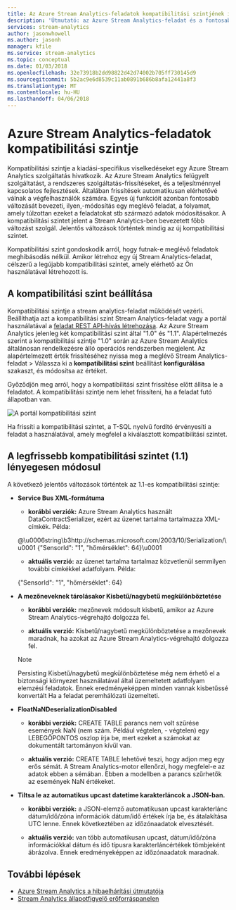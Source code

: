 ```yaml
---
title: Az Azure Stream Analytics-feladatok kompatibilitási szintjének ismertetése
description: 'Útmutató: az Azure Stream Analytics-feladat és a fontosabb változását kompatibilitási szintjének beállítása a legfrissebb kompatibilitási szinten'
services: stream-analytics
author: jasonwhowell
ms.author: jasonh
manager: kfile
ms.service: stream-analytics
ms.topic: conceptual
ms.date: 01/03/2018
ms.openlocfilehash: 32e73918b2dd98822d42d74002b705ff730145d9
ms.sourcegitcommit: 5b2ac9e6d8539c11ab0891b686b8afa12441a8f3
ms.translationtype: MT
ms.contentlocale: hu-HU
ms.lasthandoff: 04/06/2018
---
```

# <a name="compatibility-level-for-azure-stream-analytics-jobs"></a>Azure Stream Analytics-feladatok kompatibilitási szintje
 
Kompatibilitási szintje a kiadási-specifikus viselkedéseket egy Azure Stream Analytics szolgáltatás hivatkozik. Az Azure Stream Analytics felügyelt szolgáltatást, a rendszeres szolgáltatás-frissítéseket, és a teljesítménnyel kapcsolatos fejlesztések. Általában frissítések automatikusan elérhetővé válnak a végfelhasználók számára. Egyes új funkcióit azonban fontosabb változását bevezeti, ilyen,-módosítás egy meglévő feladat, a folyamat, amely túlzottan ezeket a feladatokat stb származó adatok módosításakor. A kompatibilitási szintet jelent a Stream Analytics-ben bevezetett főbb változást szolgál. Jelentős változások történtek mindig az új kompatibilitási szintet. 

Kompatibilitási szint gondoskodik arról, hogy futnak-e meglévő feladatok meghibásodás nélkül. Amikor létrehoz egy új Stream Analytics-feladat, célszerű a legújabb kompatibilitási szintet, amely elérhető az Ön használatával létrehozott is. 
 
## <a name="set-a-compatibility-level"></a>A kompatibilitási szint beállítása 

Kompatibilitási szintje a stream analytics-feladat működését vezérli. Beállíthatja azt a kompatibilitási szint Stream Analytics-feladat vagy a portál használatával a [feladat REST API-hívás létrehozása](https://docs.microsoft.com/rest/api/streamanalytics/stream-analytics-job). Az Azure Stream Analytics jelenleg két kompatibilitási szint által "1.0" és "1.1". Alapértelmezés szerint a kompatibilitási szintje "1.0" során az Azure Stream Analytics általánosan rendelkezésre álló operációs rendszerben megjelent. Az alapértelmezett érték frissítéséhez nyissa meg a meglévő Stream Analytics-feladat > Válassza ki a **kompatibilitási szint** beállítást **konfigurálása** szakaszt, és módosítsa az értéket. 

Győződjön meg arról, hogy a kompatibilitási szint frissítése előtt állítsa le a feladatot. A kompatibilitási szintje nem lehet frissíteni, ha a feladat futó állapotban van. 

![A portál kompatibilitási szint](media\stream-analytics-compatibility-level/image1.png)

 
Ha frissíti a kompatibilitási szintet, a T-SQL nyelvű fordító érvényesíti a feladat a használatával, amely megfelel a kiválasztott kompatibilitási szintet. 

## <a name="major-changes-in-the-latest-compatibility-level-11"></a>A legfrissebb kompatibilitási szintet (1.1) lényegesen módosul

A következő jelentős változások történtek az 1.1-es kompatibilitási szintje:

* **Service Bus XML-formátuma**  

  * **korábbi verziók:** Azure Stream Analytics használt DataContractSerializer, ezért az üzenet tartalma tartalmazza XML-címkék. Példa:
    
   @\u0006string\b3http://schemas.microsoft.com/2003/10/Serialization/\u0001 {"SensorId": "1", "hőmérséklet": 64\}\u0001 

  * **aktuális verzió:** az üzenet tartalma tartalmaz közvetlenül semmilyen további címkékkel adatfolyam. Példa:
  
   {"SensorId": "1", "hőmérséklet": 64} 
 
* **A mezőneveknek tárolásakor Kisbetű/nagybetű megkülönböztetése**  

  * **korábbi verziók:** mezőnevek módosult kisbetű, amikor az Azure Stream Analytics-végrehajtó dolgozza fel. 

  * **aktuális verzió:** Kisbetű/nagybetű megkülönböztetése a mezőnevek maradnak, ha azokat az Azure Stream Analytics-végrehajtó dolgozza fel. 

  > [!NOTE] 
  > Persisting Kisbetű/nagybetű megkülönböztetése még nem érhető el a biztonsági környezet használatával által üzemeltetett adatfolyam elemzési feladatok. Ennek eredményeképpen minden vannak kisbetűssé konvertált Ha a feladat peremhálózati üzemelteti. 

* **FloatNaNDeserializationDisabled**  

  * **korábbi verziók:** CREATE TABLE parancs nem volt szűrése események NaN (nem szám. Például végtelen, - végtelen) egy LEBEGŐPONTOS oszlop írja be, mert ezeket a számokat az dokumentált tartományon kívül van.

  * **aktuális verzió:** CREATE TABLE lehetővé teszi, hogy adjon meg egy erős sémát. A Stream Analytics-motor ellenőrzi, hogy megfelel-e az adatok ebben a sémában. Ebben a modellben a parancs szűrhetők az események NaN értékeket. 

* **Tiltsa le az automatikus upcast datetime karakterláncok a JSON-ban.**  

  * **korábbi verziók:** a JSON-elemző automatikusan upcast karakterlánc dátum/idő/zóna információk dátum/idő értékek írja be, és átalakítása UTC lenne. Ennek következtében az időzónaadatok elvesztését.

  * **aktuális verzió:** van több automatikusan upcast, dátum/idő/zóna információkkal dátum és idő típusra karakterláncértékek tömbjeként ábrázolva. Ennek eredményeképpen az időzónaadatok maradnak. 

## <a name="next-steps"></a>További lépések
* [Azure Stream Analytics a hibaelhárítási útmutatója](stream-analytics-troubleshooting-guide.md)
* [Stream Analytics állapotfigyelő erőforráspanelen](stream-analytics-resource-health.md)